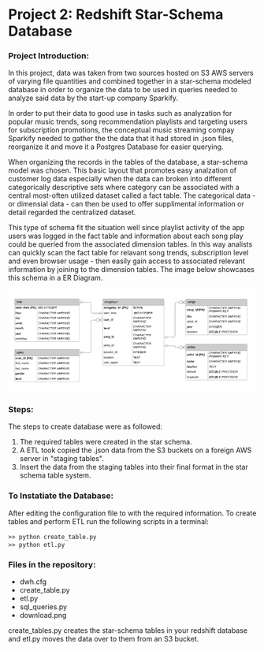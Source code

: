 # Project 2: Redshift Star-Schema Database

### Project Introduction:

In this project, data was taken from two sources hosted on S3 AWS servers of varying file quantities and combined together in a star-schema modeled database in order to organize the data to be used in queries needed to analyze said data by the start-up company Sparkify.

In order to put their data to good use in tasks such as analyzation for popular music trends, song recommendation playlists and targeting users for subscription promotions, the conceptual music streaming compay Sparkify needed to gather the the data that it had stored in .json files, reorganize it and move it a Postgres Database for easier querying.

When organizing the records in the tables of the database, a star-schema model was chosen. This basic layout that promotes easy analzation of customer log data especially when the data can broken into different categorically descriptive sets where category can be associated with a central most-often utilized dataset called a fact table. The categorical data - or dimensial data - can then be used to offer supplimental information or detail regarded the centralized dataset.

This type of schema fit the situation well since playlist activity of the app users was logged in the fact table and information about each song play could be queried from the associated dimension tables. In this way analists can quickly scan the fact table for relavant song trends, subscription level and even browser usage - then easily gain access to associated relevant information by joining to the dimension tables. The image below showcases this schema in a ER Diagram.

![image info](./download.png)



### Steps:

The steps to create database were as followed:

1) The required tables were created in the star schema. <br>
2) A ETL took copied the .json data from the S3 buckets on a foreign AWS server in "staging tables".
3) Insert the data from the staging tables into their final format in the star schema table system. <br>


### To Instatiate the Database:

After editing the configuration file to with the required information. To create tables and perform ETL run the following scripts in a terminal:

```
>> python create_table.py
>> python etl.py

```

### Files in the repository:

* dwh.cfg
* create_table.py
* etl.py
* sql_queries.py
* download.png

create_tables.py creates the star-schema tables in your redshift database and etl.py moves the data over to them from an S3 bucket.

<br>
<br>
